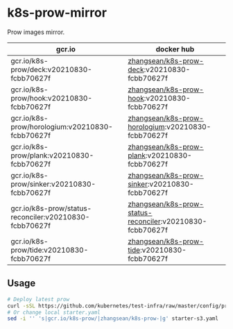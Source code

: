 # k8s-prow-mirror

Prow images mirror.

gcr.io | docker hub
---|---
gcr.io/k8s-prow/deck:v20210830-fcbb70627f | [zhangsean/k8s-prow-deck](https://hub.docker.com/r/zhangsean/k8s-prow-deck):v20210830-fcbb70627f
gcr.io/k8s-prow/hook:v20210830-fcbb70627f | [zhangsean/k8s-prow-hook](https://hub.docker.com/r/zhangsean/k8s-prow-hook):v20210830-fcbb70627f
gcr.io/k8s-prow/horologium:v20210830-fcbb70627f | [zhangsean/k8s-prow-horologium](https://hub.docker.com/r/zhangsean/k8s-prow-horologium):v20210830-fcbb70627f
gcr.io/k8s-prow/plank:v20210830-fcbb70627f | [zhangsean/k8s-prow-plank](https://hub.docker.com/r/zhangsean/k8s-prow-plank):v20210830-fcbb70627f
gcr.io/k8s-prow/sinker:v20210830-fcbb70627f | [zhangsean/k8s-prow-sinker](https://hub.docker.com/r/zhangsean/k8s-prow-sinker):v20210830-fcbb70627f
gcr.io/k8s-prow/status-reconciler:v20210830-fcbb70627f | [zhangsean/k8s-prow-status-reconciler](https://hub.docker.com/r/zhangsean/k8s-prow-status-reconciler):v20210830-fcbb70627f
gcr.io/k8s-prow/tide:v20210830-fcbb70627f | [zhangsean/k8s-prow-tide](https://hub.docker.com/r/zhangsean/k8s-prow-tide):v20210830-fcbb70627f

## Usage

```bash
# Deploy latest prow
curl -sSL https://github.com/kubernetes/test-infra/raw/master/config/prow/cluster/starter-s3.yaml | sed 's|gcr.io/k8s-prow/|zhangsean/k8s-prow-|g' | kubectl apply -f -
# Or change local starter.yaml
sed -i '' 's|gcr.io/k8s-prow/|zhangsean/k8s-prow-|g' starter-s3.yaml
```

